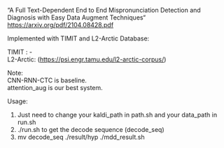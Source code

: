 “A Full Text-Dependent End to End Mispronunciation Detection and Diagnosis with Easy Data Augment Techniques“
https://arxiv.org/pdf/2104.08428.pdf

Implemented with TIMIT and L2-Arctic Database:

TIMIT :  -  
L2-Arctic: (https://psi.engr.tamu.edu/l2-arctic-corpus/)

Note:  
CNN-RNN-CTC is baseline.  
attention_aug is our best system.

Usage: 
1. Just need to change your kaldi_path in path.sh and your data_path in run.sh
2. ./run.sh  to get the decode sequence (decode_seq)
3. mv decode_seq ./result/hyp
   ./mdd_result.sh
